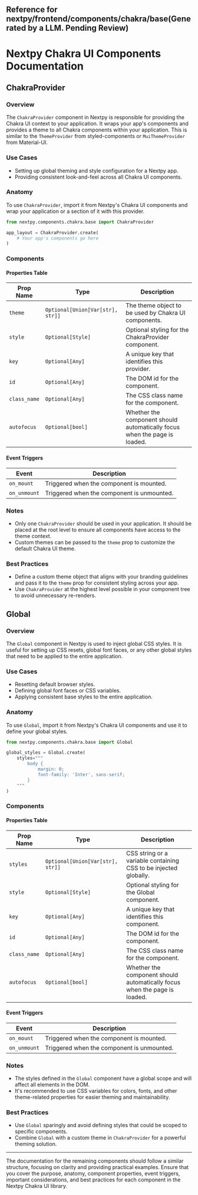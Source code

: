##  Reference for nextpy/frontend/components/chakra/base(Generated by a LLM. Pending Review)

# Nextpy Chakra UI Components Documentation

## ChakraProvider

### Overview

The `ChakraProvider` component in Nextpy is responsible for providing the Chakra UI context to your application. It wraps your app's components and provides a theme to all Chakra components within your application. This is similar to the `ThemeProvider` from styled-components or `MuiThemeProvider` from Material-UI.

### Use Cases

- Setting up global theming and style configuration for a Nextpy app.
- Providing consistent look-and-feel across all Chakra UI components.

### Anatomy

To use `ChakraProvider`, import it from Nextpy's Chakra UI components and wrap your application or a section of it with this provider.

```python
from nextpy.components.chakra.base import ChakraProvider

app_layout = ChakraProvider.create(
    # Your app's components go here
)
```

### Components

#### Properties Table

Prop Name | Type | Description
--- | --- | ---
`theme` | `Optional[Union[Var[str], str]]` | The theme object to be used by Chakra UI components.
`style` | `Optional[Style]` | Optional styling for the ChakraProvider component.
`key` | `Optional[Any]` | A unique key that identifies this provider.
`id` | `Optional[Any]` | The DOM id for the component.
`class_name` | `Optional[Any]` | The CSS class name for the component.
`autofocus` | `Optional[bool]` | Whether the component should automatically focus when the page is loaded.

#### Event Triggers

Event | Description
--- | ---
`on_mount` | Triggered when the component is mounted.
`on_unmount` | Triggered when the component is unmounted.

### Notes

- Only one `ChakraProvider` should be used in your application. It should be placed at the root level to ensure all components have access to the theme context.
- Custom themes can be passed to the `theme` prop to customize the default Chakra UI theme.

### Best Practices

- Define a custom theme object that aligns with your branding guidelines and pass it to the `theme` prop for consistent styling across your app.
- Use `ChakraProvider` at the highest level possible in your component tree to avoid unnecessary re-renders.

## Global

### Overview

The `Global` component in Nextpy is used to inject global CSS styles. It is useful for setting up CSS resets, global font faces, or any other global styles that need to be applied to the entire application.

### Use Cases

- Resetting default browser styles.
- Defining global font faces or CSS variables.
- Applying consistent base styles to the entire application.

### Anatomy

To use `Global`, import it from Nextpy's Chakra UI components and use it to define your global styles.

```python
from nextpy.components.chakra.base import Global

global_styles = Global.create(
    styles="""
        body {
            margin: 0;
            font-family: 'Inter', sans-serif;
        }
    """
)
```

### Components

#### Properties Table

Prop Name | Type | Description
--- | --- | ---
`styles` | `Optional[Union[Var[str], str]]` | CSS string or a variable containing CSS to be injected globally.
`style` | `Optional[Style]` | Optional styling for the Global component.
`key` | `Optional[Any]` | A unique key that identifies this component.
`id` | `Optional[Any]` | The DOM id for the component.
`class_name` | `Optional[Any]` | The CSS class name for the component.
`autofocus` | `Optional[bool]` | Whether the component should automatically focus when the page is loaded.

#### Event Triggers

Event | Description
--- | ---
`on_mount` | Triggered when the component is mounted.
`on_unmount` | Triggered when the component is unmounted.

### Notes

- The styles defined in the `Global` component have a global scope and will affect all elements in the DOM.
- It's recommended to use CSS variables for colors, fonts, and other theme-related properties for easier theming and maintainability.

### Best Practices

- Use `Global` sparingly and avoid defining styles that could be scoped to specific components.
- Combine `Global` with a custom theme in `ChakraProvider` for a powerful theming solution.

---

The documentation for the remaining components should follow a similar structure, focusing on clarity and providing practical examples. Ensure that you cover the purpose, anatomy, component properties, event triggers, important considerations, and best practices for each component in the Nextpy Chakra UI library.